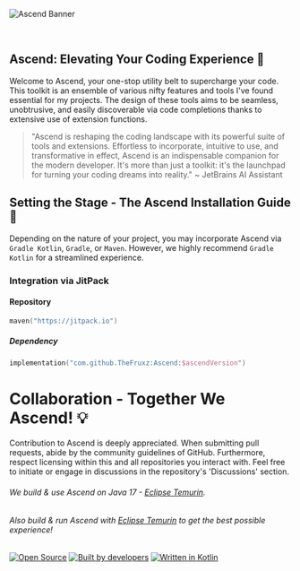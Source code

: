 ![Ascend Banner](https://user-images.githubusercontent.com/28064149/192885894-e412f3e6-9efe-4195-891e-7ba54f0edd7e.jpg)

<br>

##  Ascend: Elevating Your Coding Experience 🚀

Welcome to Ascend, your one-stop utility belt to supercharge your code.
This toolkit is an ensemble of various nifty features and tools I've found essential for my projects.
The design of these tools aims to be seamless, unobtrusive, and easily discoverable via code completions thanks to extensive use of extension functions.

> "Ascend is reshaping the coding landscape with its powerful suite of tools and extensions. Effortless to incorporate, intuitive to use, and transformative in effect, Ascend is an indispensable companion for the modern developer. It's more than just a toolkit: it's the launchpad for turning your coding dreams into reality."
> ~ JetBrains AI Assistant

## Setting the Stage - The Ascend Installation Guide 🔧

Depending on the nature of your project, you may incorporate Ascend via `Gradle Kotlin`, `Gradle`, or `Maven`. However, we highly recommend `Gradle Kotlin` for a streamlined experience.

### Integration via JitPack

#### Repository
```kotlin
maven("https://jitpack.io")
```

##### Dependency
```kotlin
implementation("com.github.TheFruxz:Ascend:$ascendVersion")
```

# Collaboration - Together We Ascend! 💡

Contribution to Ascend is deeply appreciated. When submitting pull requests, abide by the community guidelines of GitHub. Furthermore, respect licensing within this and all repositories you interact with. Feel free to initiate or engage in discussions in the repository's 'Discussions' section.

###### We build & use Ascend on Java 17 - [Eclipse Temurin](https://adoptium.net/).
###### Also build & run Ascend with [Eclipse Temurin](https://adoptium.net/) to get the best possible experience!

[![Open Source](https://forthebadge.com/images/badges/open-source.svg)](https://github.com/TheFruxz/Ascend/blob/main/LICENSE)
[![Built by developers](https://forthebadge.com/images/badges/built-by-developers.svg)](https://github.com/TheFruxz/Ascend/graphs/contributors)
[![Written in Kotlin](https://forthebadge.com/images/badges/makes-people-smile.svg)](https://github.com/JetBrains/kotlin)
